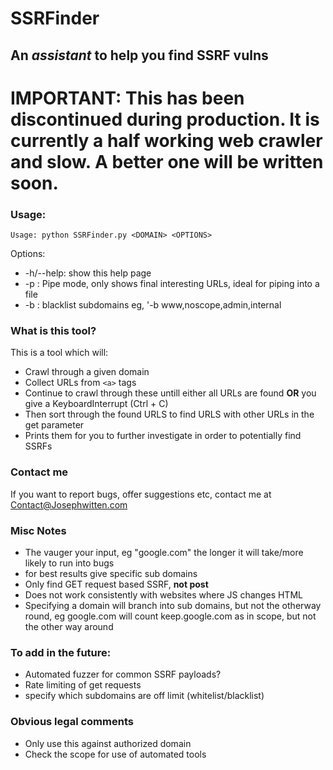 # SSRFinder

## An *assistant* to help you find SSRF vulns

# IMPORTANT: This has been discontinued during production. It is currently a half working web crawler and slow. A better one will be written soon.

### Usage:

`Usage: python SSRFinder.py <DOMAIN> <OPTIONS>`

Options:

- -h/--help: show this help page
- -p : Pipe mode, only shows final interesting URLs, ideal for piping into a file
- -b : blacklist subdomains eg, '-b www,noscope,admin,internal

### What is this tool?

This is a tool which will:
- Crawl through a given domain
- Collect URLs from `<a>` tags 
- Continue to crawl through these untill either all URLs are found **OR** you give a KeyboardInterrupt (Ctrl + C)
- Then sort through the found URLS to find URLS with other URLs in the get parameter
- Prints them for you to further investigate in order to potentially find SSRFs

### Contact me

If you want to report bugs, offer suggestions etc, contact me at Contact@Josephwitten.com

### Misc Notes

- The vauger your input, eg "google.com" the longer it will take/more likely to run into bugs
- for best results give specific sub domains
- Only find GET request based SSRF, **not post**
- Does not work consistently with websites where JS changes HTML
- Specifying a domain will branch into sub domains, but not the otherway round, eg google.com will count keep.google.com as in scope, but not the other way around

### To add in the future:

- Automated fuzzer for common SSRF payloads?
- Rate limiting of get requests
- specify which subdomains are off limit (whitelist/blacklist)

### Obvious legal comments

- Only use this against authorized domain
- Check the scope for use of automated tools
